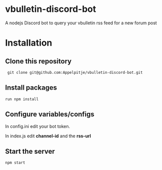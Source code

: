 # vbulletin-discord-bot
A nodejs Discord bot to query your vbulletin rss feed for a new forum post

# Installation

## Clone this repository
``` git clone git@github.com:Appelpitje/vbulletin-discord-bot.git```

## Install packages
```run npm install```

## Configure variables/configs
In config.ini edit your bot token.

In index.js edit **channel-id** and the **rss-url**

## Start the server
```npm start```

